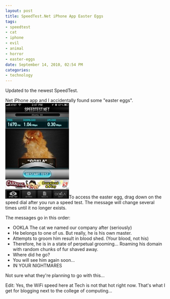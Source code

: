 ```yaml
--- 
layout: post
title: SpeedTest.Net iPhone App Easter Eggs
tags: 
- speedtest
- cat
- iphone
- evil
- animal
- horror
- easter-eggs
date: September 14, 2010, 02:54 PM
categories: 
- technology
---
```

Updated to the newest SpeedTest.

Net iPhone app and I accidentally found some "easter eggs".[![](/files/2010/09/Mobile-Photo-Sep-14-2010-2-48-25-PM-200x300.jpg "OOKLA")](/files/2010/09/Mobile-Photo-Sep-14-2010-2-48-25-PM.jpg)To access the easter egg, drag down on the speed dial after you run a speed test. The message will change several times until it no longer exists.

The messages go in this order:
- OOKLA The cat we named our company after (seriously)
- He belongs to one of us. But really, he is his own master.
- Attempts to groom him result in blood shed. (Your blood, not his)
- Therefore, he is in a state of perpetual grooming... Roaming his domain with random chunks of fur shaved away.
- Where did he go?
- You will see him again soon...
- IN YOUR NIGHTMARES

Not sure what they're planning to go with this...

Edit: Yes, the WiFi speed here at Tech is not that hot right now. That's what I get for blogging next to the college of computing...
